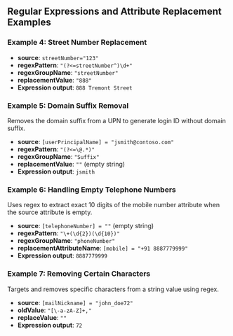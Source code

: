 ## Regular Expressions and Attribute Replacement Examples

### Example 4: Street Number Replacement

- **source**: `streetNumber="123"`
- **regexPattern**: `"(?<=streetNumber^)\d+"`
- **regexGroupName**: `"streetNumber"`
- **replacementValue**: `"888"`
- **Expression output**: `888 Tremont Street`

### Example 5: Domain Suffix Removal
Removes the domain suffix from a UPN to generate login ID without domain suffix.

- **source**: `[userPrincipalName] = "jsmith@contoso.com"`
- **regexPattern**: `"(?<=\@.*)"`
- **regexGroupName**: `"Suffix"`
- **replacementValue**: `""` (empty string)
- **Expression output**: `jsmith`

### Example 6: Handling Empty Telephone Numbers
Uses regex to extract exact 10 digits of the mobile number attribute when the source attribute is empty.

- **source**: `[telephoneNumber] = ""` (empty string)
- **regexPattern**: `"\+(\d{2})(\d{10})"`
- **regexGroupName**: `"phoneNumber"`
- **replacementAttributeName**: `[mobile] = "+91 8887779999"`
- **Expression output**: `8887779999`

### Example 7: Removing Certain Characters
Targets and removes specific characters from a string value using regex.

- **source**: `[mailNickname] = "john_doe72"`
- **oldValue**: `"[\-a-zA-Z]+,"`
- **replaceValue**: `""`
- **Expression output**: `72`